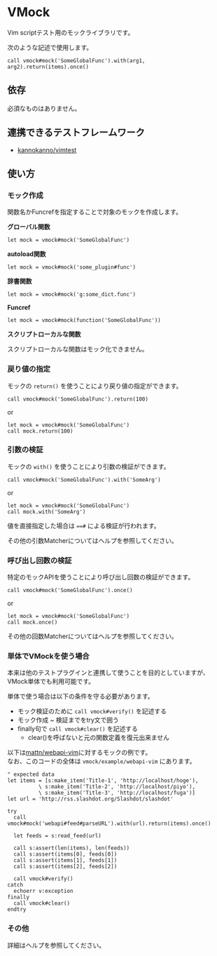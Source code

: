 # VMock

Vim scriptテスト用のモックライブラリです。

次のような記述で使用します。

```vim
call vmock#mock('SomeGlobalFunc').with(arg1, arg2).return(items).once()
```

## 依存

必須なものはありません。

## 連携できるテストフレームワーク

* [kannokanno/vimtest](https://github.com/kannokanno/vimtest)

## 使い方

### モック作成

関数名かFuncrefを指定することで対象のモックを作成します。  

__グローバル関数__

```vim
let mock = vmock#mock('SomeGlobalFunc')
```

__autoload関数__

```vim
let mock = vmock#mock('some_plugin#func')
```

__辞書関数__

```vim
let mock = vmock#mock('g:some_dict.func')
```

__Funcref__

```vim
let mock = vmock#mock(function('SomeGlobalFunc'))
```

__スクリプトローカルな関数__

スクリプトローカルな関数はモック化できません。

### 戻り値の指定

モックの `return()` を使うことにより戻り値の指定ができます。

```vim
call vmock#mock('SomeGlobalFunc').return(100)
```

or

```vim
let mock = vmock#mock('SomeGlobalFunc')
call mock.return(100)
```

### 引数の検証

モックの `with()` を使うことにより引数の検証ができます。

```vim
call vmock#mock('SomeGlobalFunc').with('SomeArg')
```

or

```vim
let mock = vmock#mock('SomeGlobalFunc')
call mock.with('SomeArg')
```

値を直接指定した場合は `==#` による検証が行われます。

その他の引数Matcherについてはヘルプを参照してください。

### 呼び出し回数の検証

特定のモックAPIを使うことにより呼び出し回数の検証ができます。

```vim
call vmock#mock('SomeGlobalFunc').once()
```

or

```vim
let mock = vmock#mock('SomeGlobalFunc')
call mock.once()
```

その他の回数Matcherについてはヘルプを参照してください。

### 単体でVMockを使う場合

本来は他のテストプラグインと連携して使うことを目的としていますが、VMock単体でも利用可能です。

単体で使う場合は以下の条件を守る必要があります。

* モック検証のために `call vmock#verify()` を記述する
* モック作成 ~ 検証までをtry文で囲う
* finally句で `call vmock#clear()` を記述する
    * clear()を呼ばないと元の関数定義を復元出来ません

以下は[mattn/webapi-vim](https://github.com/mattn/webapi-vim)に対するモックの例です。  
なお、このコードの全体は `vmock/example/webapi-vim` にあります。

```vim
" expected data
let items = [s:make_item('Title-1', 'http://localhost/hoge'),
          \ s:make_item('Title-2', 'http://localhost/piyo'),
          \ s:make_item('Title-3', 'http://localhost/fuga')]
let url = 'http://rss.slashdot.org/Slashdot/slashdot'

try
  call vmock#mock('webapi#feed#parseURL').with(url).return(items).once()

  let feeds = s:read_feed(url)

  call s:assert(len(items), len(feeds))
  call s:assert(items[0], feeds[0])
  call s:assert(items[1], feeds[1])
  call s:assert(items[2], feeds[2])

  call vmock#verify()
catch
  echoerr v:exception
finally
  call vmock#clear()
endtry
```

### その他

詳細はヘルプを参照してください。

